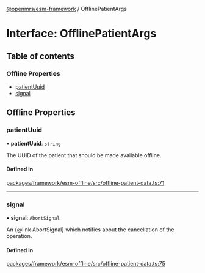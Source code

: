 [@openmrs/esm-framework](../API.md) / OfflinePatientArgs

# Interface: OfflinePatientArgs

## Table of contents

### Offline Properties

- [patientUuid](OfflinePatientArgs.md#patientuuid)
- [signal](OfflinePatientArgs.md#signal)

## Offline Properties

### patientUuid

• **patientUuid**: `string`

The UUID of the patient that should be made available offline.

#### Defined in

[packages/framework/esm-offline/src/offline-patient-data.ts:71](https://github.com/openmrs/openmrs-esm-core/blob/master/packages/framework/esm-offline/src/offline-patient-data.ts#L71)

___

### signal

• **signal**: `AbortSignal`

An {@link AbortSignal} which notifies about the cancellation of the operation.

#### Defined in

[packages/framework/esm-offline/src/offline-patient-data.ts:75](https://github.com/openmrs/openmrs-esm-core/blob/master/packages/framework/esm-offline/src/offline-patient-data.ts#L75)
